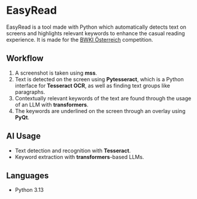 # EasyRead
EasyRead is a tool made with Python which automatically detects text on screens and highlights relevant keywords to enhance the casual reading experience. It is made for the [BWKI Österreich](https://bwki.asai.ac.at/) competition.
## Workflow
 1. A screenshot is taken using **mss**.
 2. Text is detected on the screen using **Pytesseract**, which is a Python interface for **Tesseract OCR**, as well as finding text groups like paragraphs.
 3. Contextually relevant keywords of the text are found through the usage of an LLM with **transformers**.
 4. The keywords are underlined on the screen through an overlay using **PyQt**.
## AI Usage
 - Text detection and recognition with **Tesseract**.
 - Keyword extraction with **transformers**-based LLMs.
## Languages
- Python 3.13